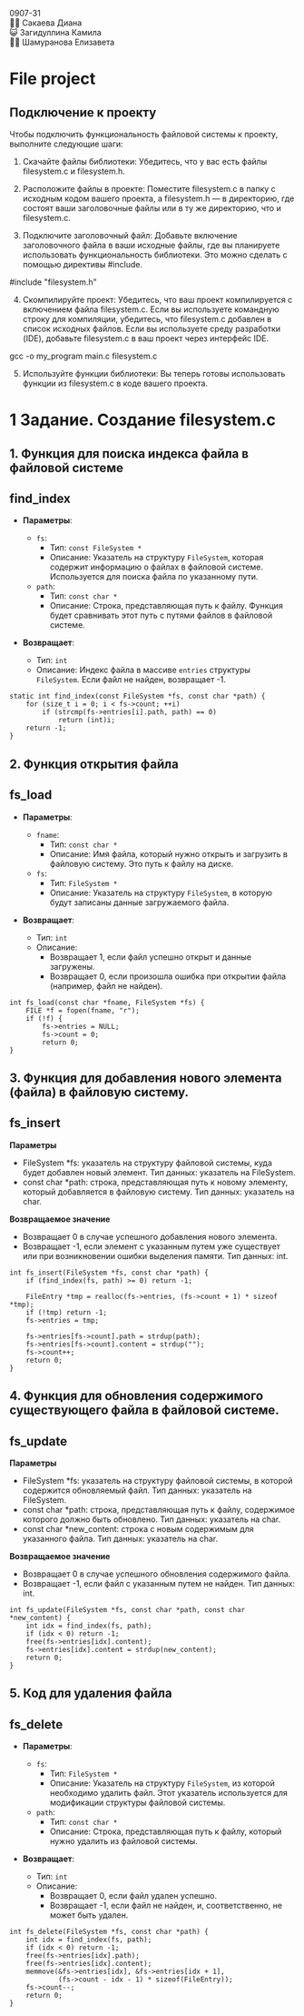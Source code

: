 0907-31  
:guardsman: Сакаева Диана  
:smiley_cat: Загидуллина Камила  
:ok_woman: Шамуранова Елизавета  
  
# File project

## Подключение к проекту

Чтобы подключить функциональность файловой системы к проекту, выполните следующие шаги:

1. Скачайте файлы библиотеки: Убедитесь, что у вас есть файлы filesystem.c и filesystem.h.

2. Расположите файлы в проекте: Поместите filesystem.c в папку с исходным кодом вашего проекта, а filesystem.h — в директорию, где состоят ваши заголовочные файлы или в ту же директорию, что и filesystem.c.

3. Подключите заголовочный файл: Добавьте включение заголовочного файла в ваши исходные файлы, где вы планируете использовать функциональность библиотеки. Это можно сделать с помощью директивы #include.

#include "filesystem.h"

4. Скомпилируйте проект: Убедитесь, что ваш проект компилируется с включением файла filesystem.c. Если вы используете командную строку для компиляции, убедитесь, что filesystem.c добавлен в список исходных файлов. Если вы используете среду разработки (IDE), добавьте filesystem.c в ваш проект через интерфейс IDE.

gcc -o my_program main.c filesystem.c

5. Используйте функции библиотеки: Вы теперь готовы использовать функции из filesystem.c в коде вашего проекта.

# 1 Задание. Создание filesystem.c

## 1. Функция для поиска индекса файла в файловой системе

## find_index
- **Параметры**:
  - `fs`: 
    - Тип: `const FileSystem *`
    - Описание: Указатель на структуру `FileSystem`, которая содержит информацию о файлах в файловой системе. Используется для поиска файла по указанному пути.
  - `path`: 
    - Тип: `const char *`
    - Описание: Строка, представляющая путь к файлу. Функция будет сравнивать этот путь с путями файлов в файловой системе.

- **Возвращает**:
  - Тип: `int`
  - Описание: Индекс файла в массиве `entries` структуры `FileSystem`. Если файл не найден, возвращает -1.
  
```
static int find_index(const FileSystem *fs, const char *path) {
    for (size_t i = 0; i < fs->count; ++i)
        if (strcmp(fs->entries[i].path, path) == 0)
            return (int)i;
    return -1;
}  
```  

## 2. Функция открытия файла

## fs_load
- **Параметры**:
  - `fname`: 
    - Тип: `const char *`
    - Описание: Имя файла, который нужно открыть и загрузить в файловую систему. Это путь к файлу на диске.
  - `fs`: 
    - Тип: `FileSystem *`
    - Описание: Указатель на структуру `FileSystem`, в которую будут записаны данные загружаемого файла.

- **Возвращает**:
  - Тип: `int`
  - Описание: 
    - Возвращает 1, если файл успешно открыт и данные загружены.
    - Возвращает 0, если произошла ошибка при открытии файла (например, файл не найден). 

  
```
int fs_load(const char *fname, FileSystem *fs) {
    FILE *f = fopen(fname, "r");
    if (!f) {                        
        fs->entries = NULL;
        fs->count = 0;
        return 0;
}  
```
## 3. Функция для добавления нового элемента (файла) в файловую систему. 
## fs_insert


**Параметры** 
- FileSystem *fs: указатель на структуру файловой системы, куда будет добавлен новый элемент. Тип данных: указатель на FileSystem.
- const char *path: строка, представляющая путь к новому элементу, который добавляется в файловую систему. Тип данных: указатель на char.

**Возвращаемое значение**
- Возвращает 0 в случае успешного добавления нового элемента.
- Возвращает -1, если элемент с указанным путем уже существует или при возникновении ошибки выделения памяти. Тип данных: int.
```
int fs_insert(FileSystem *fs, const char *path) {
    if (find_index(fs, path) >= 0) return -1;    

    FileEntry *tmp = realloc(fs->entries, (fs->count + 1) * sizeof *tmp);
    if (!tmp) return -1;
    fs->entries = tmp;

    fs->entries[fs->count].path = strdup(path);
    fs->entries[fs->count].content = strdup("");
    fs->count++;
    return 0;
}  
```  
 ## 4. Функция для обновления содержимого существующего файла в файловой системе. 
 ## fs_update  
  
**Параметры**    
- FileSystem *fs: указатель на структуру файловой системы, в которой содержится обновляемый файл. Тип данных: указатель на FileSystem.    
- const char *path: строка, представляющая путь к файлу, содержимое которого должно быть обновлено. Тип данных: указатель на char.   
- const char *new_content: строка с новым содержимым для указанного файла. Тип данных: указатель на char.  
  
**Возвращаемое значение**  
- Возвращает 0 в случае успешного обновления содержимого файла.
- Возвращает -1, если файл с указанным путем не найден. Тип данных: int.  
  
```
int fs_update(FileSystem *fs, const char *path, const char *new_content) {
    int idx = find_index(fs, path);
    if (idx < 0) return -1;
    free(fs->entries[idx].content);
    fs->entries[idx].content = strdup(new_content);
    return 0;
}
```
## 5. Код для удаления файла

## fs_delete
- **Параметры**:
  - `fs`: 
    - Тип: `FileSystem *`
    - Описание: Указатель на структуру `FileSystem`, из которой необходимо удалить файл. Этот указатель используется для модификации структуры файловой системы.
  - `path`: 
    - Тип: `const char *`
    - Описание: Строка, представляющая путь к файлу, который нужно удалить из файловой системы.

- **Возвращает**:
  - Тип: `int`
  - Описание:
    - Возвращает 0, если файл удален успешно.
    - Возвращает -1, если файл не найден, и, соответственно, не может быть удален.


```
int fs_delete(FileSystem *fs, const char *path) {
    int idx = find_index(fs, path);
    if (idx < 0) return -1;
    free(fs->entries[idx].path);
    free(fs->entries[idx].content);
    memmove(&fs->entries[idx], &fs->entries[idx + 1],
            (fs->count - idx - 1) * sizeof(FileEntry));
    fs->count--;
    return 0;
}  
```
